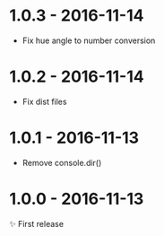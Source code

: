 # 1.0.3 - 2016-11-14

- Fix hue angle to number conversion

# 1.0.2 - 2016-11-14

- Fix dist files

# 1.0.1 - 2016-11-13

- Remove console.dir()

# 1.0.0 - 2016-11-13

✨ First release